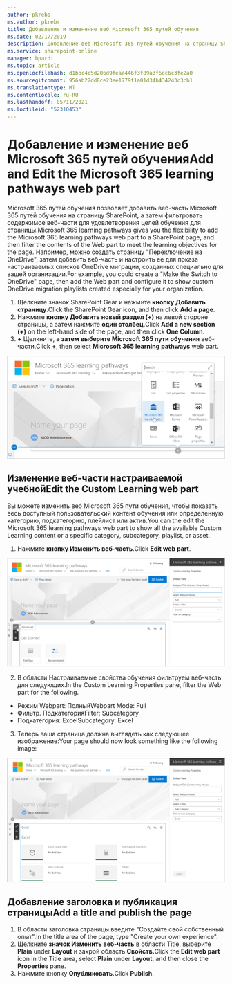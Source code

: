 ```yaml
---
author: pkrebs
ms.author: pkrebs
title: Добавление и изменение веб Microsoft 365 путей обучения
ms.date: 02/17/2019
description: Добавление веб Microsoft 365 путей обучения на страницу SharePoint
ms.service: sharepoint-online
manager: bpardi
ms.topic: article
ms.openlocfilehash: d1bbc4c5d206d9feaa446f3f89a3f6dc6c3fe2a0
ms.sourcegitcommit: 956ab22dd8ce23ee1779f1a01d34b434243c3cb1
ms.translationtype: MT
ms.contentlocale: ru-RU
ms.lasthandoff: 05/11/2021
ms.locfileid: "52310453"
---
```

# <a name="add-and-edit-the-microsoft-365-learning-pathways-web-part"></a><span data-ttu-id="8cadf-103">Добавление и изменение веб Microsoft 365 путей обучения</span><span class="sxs-lookup"><span data-stu-id="8cadf-103">Add and Edit the Microsoft 365 learning pathways web part</span></span>

<span data-ttu-id="8cadf-104">Microsoft 365 путей обучения позволяет добавить веб-часть Microsoft 365 путей обучения на страницу SharePoint, а затем фильтровать содержимое веб-части для удовлетворения целей обучения для страницы.</span><span class="sxs-lookup"><span data-stu-id="8cadf-104">Microsoft 365 learning pathways gives you the flexibility to add the Microsoft 365 learning pathways web part to a SharePoint page, and then filter the contents of the Web part to meet the learning objectives for the page.</span></span> <span data-ttu-id="8cadf-105">Например, можно создать страницу "Переключение на OneDrive", затем добавить веб-часть и настроить ее для показа настраиваемых списков OneDrive миграции, созданных специально для вашей организации.</span><span class="sxs-lookup"><span data-stu-id="8cadf-105">For example, you could create a "Make the Switch to OneDrive" page, then add the Web part and configure it to show custom OneDrive migration playlists created especially for your organization.</span></span>

1.  <span data-ttu-id="8cadf-106">Щелкните значок SharePoint Gear и нажмите **кнопку Добавить страницу**.</span><span class="sxs-lookup"><span data-stu-id="8cadf-106">Click the SharePoint Gear icon, and then click **Add a page**.</span></span>
2.  <span data-ttu-id="8cadf-107">Нажмите **кнопку Добавить новый раздел (+)** на левой стороне страницы, а затем нажмите **один столбец**.</span><span class="sxs-lookup"><span data-stu-id="8cadf-107">Click **Add a new section (+)** on the left-hand side of the page, and then click **One Column**.</span></span>
3.  <span data-ttu-id="8cadf-108">**+** Щелкните, **а затем выберите Microsoft 365 пути обучения** веб-части.</span><span class="sxs-lookup"><span data-stu-id="8cadf-108">Click **+**, then select **Microsoft 365 learning pathways** web part.</span></span> 

![cg-webpartadd.png](media/cg-webpartadd.png)

## <a name="edit-the-custom-learning-web-part"></a><span data-ttu-id="8cadf-110">Изменение веб-части настраиваемой учебной</span><span class="sxs-lookup"><span data-stu-id="8cadf-110">Edit the Custom Learning web part</span></span>
<span data-ttu-id="8cadf-111">Вы можете изменить веб Microsoft 365 пути обучения, чтобы показать весь доступный пользовательский контент обучения или определенную категорию, подкатегорию, плейлист или актив.</span><span class="sxs-lookup"><span data-stu-id="8cadf-111">You can the edit the Microsoft 365 learning pathways web part to show all the available Custom Learning content or a specific category, subcategory, playlist, or asset.</span></span> 

1.  <span data-ttu-id="8cadf-112">Нажмите **кнопку Изменить веб-часть**.</span><span class="sxs-lookup"><span data-stu-id="8cadf-112">Click **Edit web part**.</span></span>

![cg-webpartedit.png](media/cg-webpartedit.png)

2. <span data-ttu-id="8cadf-114">В области Настраиваемые свойства обучения фильтруем веб-часть для следующих.</span><span class="sxs-lookup"><span data-stu-id="8cadf-114">In the Custom Learning Properties pane, filter the Web part for the following.</span></span> 

- <span data-ttu-id="8cadf-115">Режим Webpart: Полный</span><span class="sxs-lookup"><span data-stu-id="8cadf-115">Webpart Mode: Full</span></span>
- <span data-ttu-id="8cadf-116">Фильтр. Подкатегория</span><span class="sxs-lookup"><span data-stu-id="8cadf-116">Filter: Subcategory</span></span>
- <span data-ttu-id="8cadf-117">Подкатегория: Excel</span><span class="sxs-lookup"><span data-stu-id="8cadf-117">Subcategory: Excel</span></span>

3. <span data-ttu-id="8cadf-118">Теперь ваша страница должна выглядеть как следующее изображение:</span><span class="sxs-lookup"><span data-stu-id="8cadf-118">Your page should now look something like the following image:</span></span> 

![cg-webpartfilter.png](media/cg-webpartfilter.png)

## <a name="add-a-title-and-publish-the-page"></a><span data-ttu-id="8cadf-120">Добавление заголовка и публикация страницы</span><span class="sxs-lookup"><span data-stu-id="8cadf-120">Add a title and publish the page</span></span>
1. <span data-ttu-id="8cadf-121">В области заголовка страницы введите "Создайте свой собственный опыт".</span><span class="sxs-lookup"><span data-stu-id="8cadf-121">In the title area of the page, type "Create your own experience".</span></span>
2. <span data-ttu-id="8cadf-122">Щелкните **значок Изменить веб-часть** в области Title, выберите **Plain** under **Layout** и закрой область **Свойств.**</span><span class="sxs-lookup"><span data-stu-id="8cadf-122">Click the **Edit web part** icon in the Title area, select **Plain** under **Layout**, and then close the **Properties** pane.</span></span>
3. <span data-ttu-id="8cadf-123">Нажмите кнопку **Опубликовать**.</span><span class="sxs-lookup"><span data-stu-id="8cadf-123">Click **Publish**.</span></span>

